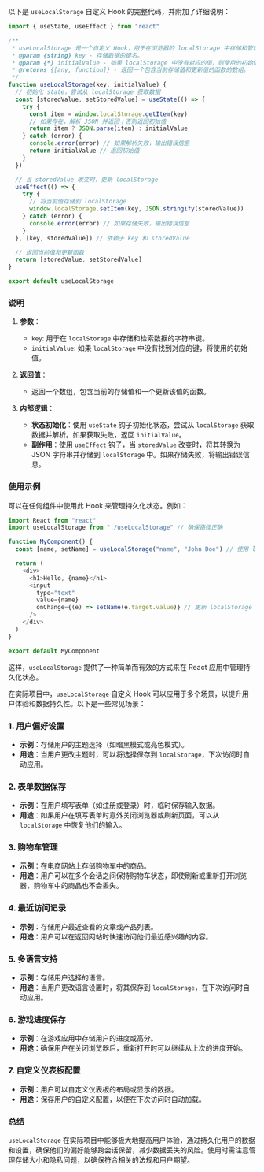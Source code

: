 以下是 `useLocalStorage` 自定义 Hook 的完整代码，并附加了详细说明：

```javascript
import { useState, useEffect } from "react"

/**
 * useLocalStorage 是一个自定义 Hook，用于在浏览器的 localStorage 中存储和管理数据。
 * @param {string} key - 存储数据的键名。
 * @param {*} initialValue - 如果 localStorage 中没有对应的值，则使用的初始值。
 * @returns {[any, function]} - 返回一个包含当前存储值和更新值的函数的数组。
 */
function useLocalStorage(key, initialValue) {
  // 初始化 state，尝试从 localStorage 获取数据
  const [storedValue, setStoredValue] = useState(() => {
    try {
      const item = window.localStorage.getItem(key)
      // 如果存在，解析 JSON 并返回；否则返回初始值
      return item ? JSON.parse(item) : initialValue
    } catch (error) {
      console.error(error) // 如果解析失败，输出错误信息
      return initialValue // 返回初始值
    }
  })

  // 当 storedValue 改变时，更新 localStorage
  useEffect(() => {
    try {
      // 将当前值存储到 localStorage
      window.localStorage.setItem(key, JSON.stringify(storedValue))
    } catch (error) {
      console.error(error) // 如果存储失败，输出错误信息
    }
  }, [key, storedValue]) // 依赖于 key 和 storedValue

  // 返回当前值和更新函数
  return [storedValue, setStoredValue]
}

export default useLocalStorage
```

### 说明

1. **参数**：

   - `key`: 用于在 `localStorage` 中存储和检索数据的字符串键。
   - `initialValue`: 如果 `localStorage` 中没有找到对应的键，将使用的初始值。

2. **返回值**：

   - 返回一个数组，包含当前的存储值和一个更新该值的函数。

3. **内部逻辑**：
   - **状态初始化**：使用 `useState` 钩子初始化状态，尝试从 `localStorage` 获取数据并解析。如果获取失败，返回 `initialValue`。
   - **副作用**：使用 `useEffect` 钩子，当 `storedValue` 改变时，将其转换为 JSON 字符串并存储到 `localStorage` 中。如果存储失败，将输出错误信息。

### 使用示例

可以在任何组件中使用此 Hook 来管理持久化状态。例如：

```javascript
import React from "react"
import useLocalStorage from "./useLocalStorage" // 确保路径正确

function MyComponent() {
  const [name, setName] = useLocalStorage("name", "John Doe") // 使用 localStorage 存储名称

  return (
    <div>
      <h1>Hello, {name}</h1>
      <input
        type="text"
        value={name}
        onChange={(e) => setName(e.target.value)} // 更新 localStorage 中的值
      />
    </div>
  )
}

export default MyComponent
```

这样，`useLocalStorage` 提供了一种简单而有效的方式来在 React 应用中管理持久化状态。

在实际项目中，`useLocalStorage` 自定义 Hook 可以应用于多个场景，以提升用户体验和数据持久性。以下是一些常见场景：

### 1. **用户偏好设置**

- **示例**：存储用户的主题选择（如暗黑模式或亮色模式）。
- **用途**：当用户更改主题时，可以将选择保存到 `localStorage`，下次访问时自动应用。

### 2. **表单数据保存**

- **示例**：在用户填写表单（如注册或登录）时，临时保存输入数据。
- **用途**：如果用户在填写表单时意外关闭浏览器或刷新页面，可以从 `localStorage` 中恢复他们的输入。

### 3. **购物车管理**

- **示例**：在电商网站上存储购物车中的商品。
- **用途**：用户可以在多个会话之间保持购物车状态，即使刷新或重新打开浏览器，购物车中的商品也不会丢失。

### 4. **最近访问记录**

- **示例**：存储用户最近查看的文章或产品列表。
- **用途**：用户可以在返回网站时快速访问他们最近感兴趣的内容。

### 5. **多语言支持**

- **示例**：存储用户选择的语言。
- **用途**：当用户更改语言设置时，将其保存到 `localStorage`，在下次访问时自动应用。

### 6. **游戏进度保存**

- **示例**：在游戏应用中存储用户的进度或高分。
- **用途**：确保用户在关闭浏览器后，重新打开时可以继续从上次的进度开始。

### 7. **自定义仪表板配置**

- **示例**：用户可以自定义仪表板的布局或显示的数据。
- **用途**：保存用户的自定义配置，以便在下次访问时自动加载。

### 总结

`useLocalStorage` 在实际项目中能够极大地提高用户体验，通过持久化用户的数据和设置，确保他们的偏好能够跨会话保留，减少数据丢失的风险。使用时需注意管理存储大小和隐私问题，以确保符合相关的法规和用户期望。
